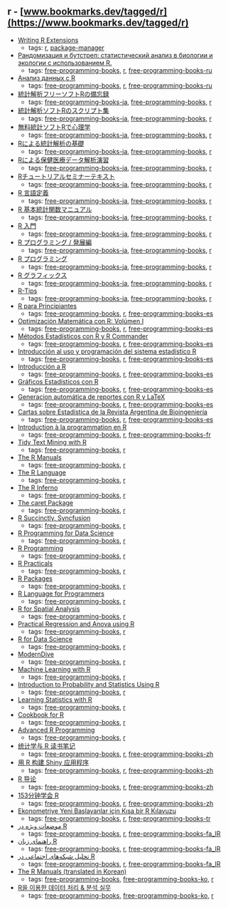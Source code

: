r - [www.bookmarks.dev/tagged/r](https://www.bookmarks.dev/tagged/r) 
---
* [Writing R Extensions](https://cran.r-project.org/doc/manuals/r-release/R-exts.html)
    * tags: [r](../tags/r.md), [package-manager](../tags/package-manager.md)
* [Рандомизация и бутстреп: статистический анализ в биологии и экологии с использованием R.](http://www.ievbras.ru/ecostat/Kiril/Article/A32/Starb.pdf)
    * tags: [free-programming-books](../tags/free-programming-books.md), [r](../tags/r.md), [free-programming-books-ru](../tags/free-programming-books-ru.md)
* [Анализ данных с R](http://www.inp.nsk.su/~baldin/DataAnalysis/index.html)
    * tags: [free-programming-books](../tags/free-programming-books.md), [r](../tags/r.md), [free-programming-books-ru](../tags/free-programming-books-ru.md)
* [統計解析フリーソフトRの備忘録](http://cse.naro.affrc.go.jp/takezawa/r-tips.pdf)
    * tags: [free-programming-books-ja](../tags/free-programming-books-ja.md), [free-programming-books](../tags/free-programming-books.md), [r](../tags/r.md)
* [統計解析ソフトRのスクリプト集](http://psych.educa.nagoya-u.ac.jp/doc/Rscripts_ishii.pdf)
    * tags: [free-programming-books-ja](../tags/free-programming-books-ja.md), [free-programming-books](../tags/free-programming-books.md), [r](../tags/r.md)
* [無料統計ソフトRで心理学](http://blue.zero.jp/yokumura/Rhtml/Haebera2002.html)
    * tags: [free-programming-books-ja](../tags/free-programming-books-ja.md), [free-programming-books](../tags/free-programming-books.md), [r](../tags/r.md)
* [Rによる統計解析の基礎](http://minato.sip21c.org/statlib/stat.pdf)
    * tags: [free-programming-books-ja](../tags/free-programming-books-ja.md), [free-programming-books](../tags/free-programming-books.md), [r](../tags/r.md)
* [Rによる保健医療データ解析演習](http://minato.sip21c.org/msb/medstatbook.pdf)
    * tags: [free-programming-books-ja](../tags/free-programming-books-ja.md), [free-programming-books](../tags/free-programming-books.md), [r](../tags/r.md)
* [Rチュートリアルセミナーテキスト](http://psycho.edu.yamaguchi-u.ac.jp/?page_id=626)
    * tags: [free-programming-books-ja](../tags/free-programming-books-ja.md), [free-programming-books](../tags/free-programming-books.md), [r](../tags/r.md)
* [R 言語定義](http://cran.r-project.org/doc/contrib/manuals-jp/R-lang.jp.v110.pdf)
    * tags: [free-programming-books-ja](../tags/free-programming-books-ja.md), [free-programming-books](../tags/free-programming-books.md), [r](../tags/r.md)
* [R 基本統計関数マニュアル](http://cran.r-project.org/doc/contrib/manuals-jp/Mase-Rstatman.pdf)
    * tags: [free-programming-books-ja](../tags/free-programming-books-ja.md), [free-programming-books](../tags/free-programming-books.md), [r](../tags/r.md)
* [R 入門](http://cran.r-project.org/doc/contrib/manuals-jp/R-intro-170.jp.pdf)
    * tags: [free-programming-books-ja](../tags/free-programming-books-ja.md), [free-programming-books](../tags/free-programming-books.md), [r](../tags/r.md)
* [R プログラミング / 発展編](http://stat.biopapyrus.net/dev/)
    * tags: [free-programming-books-ja](../tags/free-programming-books-ja.md), [free-programming-books](../tags/free-programming-books.md), [r](../tags/r.md)
* [R プログラミング](http://stat.biopapyrus.net/r/)
    * tags: [free-programming-books-ja](../tags/free-programming-books-ja.md), [free-programming-books](../tags/free-programming-books.md), [r](../tags/r.md)
* [R グラフィックス](http://stat.biopapyrus.net/graph/)
    * tags: [free-programming-books-ja](../tags/free-programming-books-ja.md), [free-programming-books](../tags/free-programming-books.md), [r](../tags/r.md)
* [R-Tips](http://cse.naro.affrc.go.jp/takezawa/r-tips/r2.html)
    * tags: [free-programming-books-ja](../tags/free-programming-books-ja.md), [free-programming-books](../tags/free-programming-books.md), [r](../tags/r.md)
* [R para Principiantes](http://cran.r-project.org/doc/contrib/rdebuts_es.pdf)
    * tags: [free-programming-books](../tags/free-programming-books.md), [r](../tags/r.md), [free-programming-books-es](../tags/free-programming-books-es.md)
* [Optimización Matemática con R: Volúmen I](http://cran.r-project.org/doc/contrib/Optimizacion_Matematica_con_R_Volumen_I.pdf)
    * tags: [free-programming-books](../tags/free-programming-books.md), [r](../tags/r.md), [free-programming-books-es](../tags/free-programming-books-es.md)
* [Métodos Estadísticos con R y R Commander](http://cran.r-project.org/doc/contrib/Saez-Castillo-RRCmdrv21.pdf)
    * tags: [free-programming-books](../tags/free-programming-books.md), [r](../tags/r.md), [free-programming-books-es](../tags/free-programming-books-es.md)
* [Introducción al uso y programación del sistema estadístico R](http://cran.r-project.org/doc/contrib/curso-R.Diaz-Uriarte.pdf)
    * tags: [free-programming-books](../tags/free-programming-books.md), [r](../tags/r.md), [free-programming-books-es](../tags/free-programming-books-es.md)
* [Introducción a R](http://cran.r-project.org/doc/contrib/R-intro-1.1.0-espanol.1.pdf)
    * tags: [free-programming-books](../tags/free-programming-books.md), [r](../tags/r.md), [free-programming-books-es](../tags/free-programming-books-es.md)
* [Gráficos Estadísticos con R](http://cran.r-project.org/doc/contrib/grafi3.pdf)
    * tags: [free-programming-books](../tags/free-programming-books.md), [r](../tags/r.md), [free-programming-books-es](../tags/free-programming-books-es.md)
* [Generacion automática de reportes con R y LaTeX](http://cran.r-project.org/doc/contrib/Rivera-Tutorial_Sweave.pdf)
    * tags: [free-programming-books](../tags/free-programming-books.md), [r](../tags/r.md), [free-programming-books-es](../tags/free-programming-books-es.md)
* [Cartas sobre Estadística de la Revista Argentina de Bioingeniería](http://cran.r-project.org/doc/contrib/Risk-Cartas-sobre-Estadistica.pdf)
    * tags: [free-programming-books](../tags/free-programming-books.md), [r](../tags/r.md), [free-programming-books-es](../tags/free-programming-books-es.md)
* [Introduction à la programmation en R](http://cran.r-project.org/doc/contrib/Goulet_introduction_programmation_R.pdf)
    * tags: [free-programming-books](../tags/free-programming-books.md), [r](../tags/r.md), [free-programming-books-fr](../tags/free-programming-books-fr.md)
* [Tidy Text Mining with R](http://tidytextmining.com)
    * tags: [free-programming-books](../tags/free-programming-books.md), [r](../tags/r.md)
* [The R Manuals](http://cran.r-project.org/manuals.html)
    * tags: [free-programming-books](../tags/free-programming-books.md), [r](../tags/r.md)
* [The R Language](http://stat.ethz.ch/R-manual/R-patched/doc/html)
    * tags: [free-programming-books](../tags/free-programming-books.md), [r](../tags/r.md)
* [The R Inferno](http://www.burns-stat.com/pages/Tutor/R_inferno.pdf)
    * tags: [free-programming-books](../tags/free-programming-books.md), [r](../tags/r.md)
* [The caret Package](http://topepo.github.io/caret/index.html)
    * tags: [free-programming-books](../tags/free-programming-books.md), [r](../tags/r.md)
* [R Succinctly, Syncfusion](https://www.syncfusion.com/resources/techportal/ebooks/rsuccinctly)
    * tags: [free-programming-books](../tags/free-programming-books.md), [r](../tags/r.md)
* [R Programming for Data Science](https://leanpub.com/rprogramming)
    * tags: [free-programming-books](../tags/free-programming-books.md), [r](../tags/r.md)
* [R Programming](https://en.wikibooks.org/wiki/R_Programming)
    * tags: [free-programming-books](../tags/free-programming-books.md), [r](../tags/r.md)
* [R Practicals](http://www.columbia.edu/~cjd11/charles_dimaggio/DIRE/resources/R/practicalsBookNoAns.pdf)
    * tags: [free-programming-books](../tags/free-programming-books.md), [r](../tags/r.md)
* [R Packages](http://r-pkgs.had.co.nz)
    * tags: [free-programming-books](../tags/free-programming-books.md), [r](../tags/r.md)
* [R Language for Programmers](http://www.johndcook.com/blog/r_language_for_programmers)
    * tags: [free-programming-books](../tags/free-programming-books.md), [r](../tags/r.md)
* [R for Spatial Analysis](http://www.columbia.edu/~cjd11/charles_dimaggio/DIRE/resources/spatialEpiBook.pdf)
    * tags: [free-programming-books](../tags/free-programming-books.md), [r](../tags/r.md)
* [Practical Regression and Anova using R](http://cran.r-project.org/doc/contrib/Faraway-PRA.pdf)
    * tags: [free-programming-books](../tags/free-programming-books.md), [r](../tags/r.md)
* [R for Data Science](http://r4ds.had.co.nz)
    * tags: [free-programming-books](../tags/free-programming-books.md), [r](../tags/r.md)
* [ModernDive](https://ismayc.github.io/moderndiver-book/)
    * tags: [free-programming-books](../tags/free-programming-books.md), [r](../tags/r.md)
* [Machine Learning with R](https://www.packtpub.com/packt/free-ebook/r-machine-learning)
    * tags: [free-programming-books](../tags/free-programming-books.md), [r](../tags/r.md)
* [Introduction to Probability and Statistics Using R](http://cran.r-project.org/web/packages/IPSUR/vignettes/IPSUR.pdf)
    * tags: [free-programming-books](../tags/free-programming-books.md), [r](../tags/r.md)
* [Learning Statistics with R](http://health.adelaide.edu.au/psychology/ccs/teaching/lsr)
    * tags: [free-programming-books](../tags/free-programming-books.md), [r](../tags/r.md)
* [Cookbook for R](http://www.cookbook-r.com)
    * tags: [free-programming-books](../tags/free-programming-books.md), [r](../tags/r.md)
* [Advanced R Programming](http://adv-r.had.co.nz)
    * tags: [free-programming-books](../tags/free-programming-books.md), [r](../tags/r.md)
* [统计学与 R 读书笔记](http://cran.r-project.org/doc/contrib/Xu-Statistics_and_R.pdf)
    * tags: [free-programming-books](../tags/free-programming-books.md), [r](../tags/r.md), [free-programming-books-zh](../tags/free-programming-books-zh.md)
* [用 R 构建 Shiny 应用程序](http://yanping.me/shiny-tutorial/)
    * tags: [free-programming-books](../tags/free-programming-books.md), [r](../tags/r.md), [free-programming-books-zh](../tags/free-programming-books-zh.md)
* [R 导论](http://cran.r-project.org/doc/contrib/Ding-R-intro_cn.pdf)
    * tags: [free-programming-books](../tags/free-programming-books.md), [r](../tags/r.md), [free-programming-books-zh](../tags/free-programming-books-zh.md)
* [153分钟学会 R](http://cran.r-project.org/doc/contrib/Liu-FAQ.pdf)
    * tags: [free-programming-books](../tags/free-programming-books.md), [r](../tags/r.md), [free-programming-books-zh](../tags/free-programming-books-zh.md)
* [Ekonometriye Yeni Başlayanlar için Kısa bir R Kılavuzu](https://github.com/emraher/eybkbrk)
    * tags: [free-programming-books](../tags/free-programming-books.md), [r](../tags/r.md), [free-programming-books-tr](../tags/free-programming-books-tr.md)
* [موضعات ویژه در R](http://cran.r-project.org/doc/contrib/Mousavi-R_topics_in_Farsi.pdf)
    * tags: [free-programming-books](../tags/free-programming-books.md), [r](../tags/r.md), [free-programming-books-fa_IR](../tags/free-programming-books-fa_IR.md)
* [راهنمای زبان R](http://cran.r-project.org/doc/contrib/Mousavi-R-lang_in_Farsi.pdf)
    * tags: [free-programming-books](../tags/free-programming-books.md), [r](../tags/r.md), [free-programming-books-fa_IR](../tags/free-programming-books-fa_IR.md)
* [تحلیل شبکه‌های اجتماعی در R](http://cran.r-project.org/doc/contrib/Raeesi-SNA_in_R_in_Farsi.pdf)
    * tags: [free-programming-books](../tags/free-programming-books.md), [r](../tags/r.md), [free-programming-books-fa_IR](../tags/free-programming-books-fa_IR.md)
* [The R Manuals (translated in Korean)](http://www.openstatistics.net)
    * tags: [free-programming-books](../tags/free-programming-books.md), [free-programming-books-ko](../tags/free-programming-books-ko.md), [r](../tags/r.md)
* [R을 이용한 데이터 처리 & 분석 실무](http://r4pda.co.kr)
    * tags: [free-programming-books](../tags/free-programming-books.md), [free-programming-books-ko](../tags/free-programming-books-ko.md), [r](../tags/r.md)
